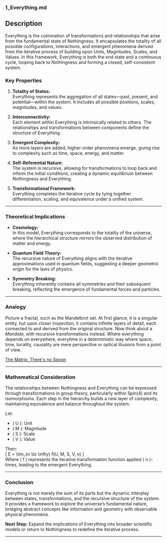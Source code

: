 ### 1_Everything.md

## Description  
Everything is the culmination of transformations and relationships that arise from the fundamental state of Nothingness. It encapsulates the totality of all possible configurations, interactions, and emergent phenomena derived from the iterative process of building upon Units, Magnitudes, Scales, and Values. In this framework, Everything is both the end state and a continuous cycle, looping back to Nothingness and forming a closed, self-consistent system.

### Key Properties  

1. **Totality of States:**  
   Everything represents the aggregation of all states—past, present, and potential—within the system. It includes all possible positions, scales, magnitudes, and values.

2. **Interconnectivity:**  
   Each element within Everything is intrinsically related to others. The relationships and transformations between components define the structure of Everything.

3. **Emergent Complexity:**  
   As more layers are added, higher-order phenomena emerge, giving rise to complexity such as time, space, energy, and matter.

4. **Self-Referential Nature:**  
   The system is recursive, allowing for transformations to loop back and inform the initial conditions, creating a dynamic equilibrium between Nothingness and Everything.

5. **Transformational Framework:**  
   Everything completes the iterative cycle by tying together differentiation, scaling, and equivalence under a unified system.

---

### Theoretical Implications  

- **Cosmology:**  
  In this model, Everything corresponds to the totality of the universe, where the hierarchical structure mirrors the observed distribution of matter and energy.

- **Quantum Field Theory:**  
  The recursive nature of Everything aligns with the iterative approximations used in quantum fields, suggesting a deeper geometric origin for the laws of physics.

- **Symmetry Breaking:**  
  Everything inherently contains all symmetries and their subsequent breaking, reflecting the emergence of fundamental forces and particles.

---

### Analogy  
Picture a fractal, such as the Mandelbrot set. At first glance, it is a singular entity, but upon closer inspection, it contains infinite layers of detail, each connected to and derived from the original structure.
Now think about a *Mandala*, with recursive transformations instead. Where everything depends on everywhere, everytime in a deterministic way where space, time, locality, causality are mere perspective or optical illusions from a point of view. 

[The Matrix: There's no Spoon](https://www.youtube.com/watch?v=uAXtO5dMqEI)

---

### Mathematical Consideration  

The relationships between Nothingness and Everything can be expressed through transformations in group theory, particularly within Spin(4) and its isomorphisms. Each step in the hierarchy builds a new layer of complexity, maintaining equivalence and balance throughout the system. 

Let:  
- \( U \): Unit  
- \( M \): Magnitude  
- \( S \): Scale  
- \( V \): Value  

Then:  
\[ E = \lim_{n \to \infty} f(U, M, S, V, n) \]  
Where \( f \) represents the iterative transformation function applied \( n \)-times, leading to the emergent Everything.  

---

### Conclusion  
Everything is not merely the sum of its parts but the dynamic interplay between states, transformations, and the recursive structure of the system. It provides a framework to explore the universe’s fundamental nature, bridging abstract concepts like information and geometry with observable physical phenomena.  

**Next Step:** Expand the implications of Everything into broader scientific models or return to Nothingness to redefine the iterative process.  

--- 
